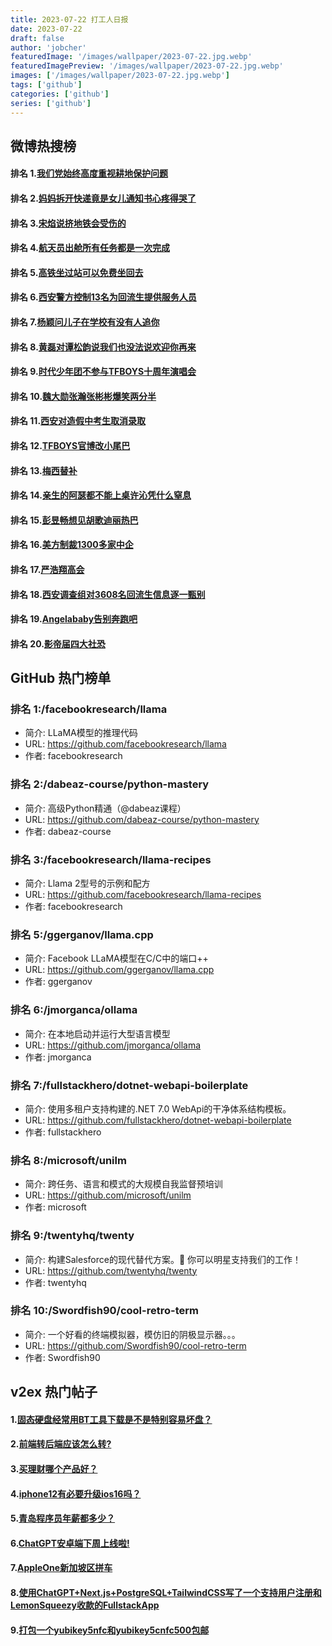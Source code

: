 ```yaml
---
title: 2023-07-22 打工人日报
date: 2023-07-22
draft: false
author: 'jobcher'
featuredImage: '/images/wallpaper/2023-07-22.jpg.webp'
featuredImagePreview: '/images/wallpaper/2023-07-22.jpg.webp'
images: ['/images/wallpaper/2023-07-22.jpg.webp']
tags: ['github']
categories: ['github']
series: ['github']
---
```


## 微博热搜榜

#### 排名 1.[我们党始终高度重视耕地保护问题](https://s.weibo.com/weibo?q=我们党始终高度重视耕地保护问题)
#### 排名 2.[妈妈拆开快递竟是女儿通知书心疼得哭了](https://s.weibo.com/weibo?q=妈妈拆开快递竟是女儿通知书心疼得哭了)
#### 排名 3.[宋焰说挤地铁会受伤的](https://s.weibo.com/weibo?q=宋焰说挤地铁会受伤的)
#### 排名 4.[航天员出舱所有任务都是一次完成](https://s.weibo.com/weibo?q=航天员出舱所有任务都是一次完成)
#### 排名 5.[高铁坐过站可以免费坐回去](https://s.weibo.com/weibo?q=高铁坐过站可以免费坐回去)
#### 排名 6.[西安警方控制13名为回流生提供服务人员](https://s.weibo.com/weibo?q=西安警方控制13名为回流生提供服务人员)
#### 排名 7.[杨颖问儿子在学校有没有人追你](https://s.weibo.com/weibo?q=杨颖问儿子在学校有没有人追你)
#### 排名 8.[黄磊对谭松韵说我们也没法说欢迎你再来](https://s.weibo.com/weibo?q=黄磊对谭松韵说我们也没法说欢迎你再来)
#### 排名 9.[时代少年团不参与TFBOYS十周年演唱会](https://s.weibo.com/weibo?q=时代少年团不参与TFBOYS十周年演唱会)
#### 排名 10.[魏大勋张瀚张彬彬爆笑两分半](https://s.weibo.com/weibo?q=魏大勋张瀚张彬彬爆笑两分半)
#### 排名 11.[西安对造假中考生取消录取](https://s.weibo.com/weibo?q=西安对造假中考生取消录取)
#### 排名 12.[TFBOYS官博改小尾巴](https://s.weibo.com/weibo?q=TFBOYS官博改小尾巴)
#### 排名 13.[梅西替补](https://s.weibo.com/weibo?q=梅西替补)
#### 排名 14.[亲生的阿瑟都不能上桌许沁凭什么窒息](https://s.weibo.com/weibo?q=亲生的阿瑟都不能上桌许沁凭什么窒息)
#### 排名 15.[彭昱畅想见胡歌迪丽热巴](https://s.weibo.com/weibo?q=彭昱畅想见胡歌迪丽热巴)
#### 排名 16.[美方制裁1300多家中企](https://s.weibo.com/weibo?q=美方制裁1300多家中企)
#### 排名 17.[严浩翔高会](https://s.weibo.com/weibo?q=严浩翔高会)
#### 排名 18.[西安调查组对3608名回流生信息逐一甄别](https://s.weibo.com/weibo?q=西安调查组对3608名回流生信息逐一甄别)
#### 排名 19.[Angelababy告别奔跑吧](https://s.weibo.com/weibo?q=Angelababy告别奔跑吧)
#### 排名 20.[影帝届四大社恐](https://s.weibo.com/weibo?q=影帝届四大社恐)
## GitHub 热门榜单

### 排名 1:/facebookresearch/llama
- 简介: LLaMA模型的推理代码
- URL: https://github.com/facebookresearch/llama
- 作者: facebookresearch 

### 排名 2:/dabeaz-course/python-mastery
- 简介: 高级Python精通（@dabeaz课程）
- URL: https://github.com/dabeaz-course/python-mastery
- 作者: dabeaz-course 

### 排名 3:/facebookresearch/llama-recipes
- 简介: Llama 2型号的示例和配方
- URL: https://github.com/facebookresearch/llama-recipes
- 作者: facebookresearch 

### 排名 5:/ggerganov/llama.cpp
- 简介: Facebook LLaMA模型在C/C中的端口++
- URL: https://github.com/ggerganov/llama.cpp
- 作者: ggerganov 

### 排名 6:/jmorganca/ollama
- 简介: 在本地启动并运行大型语言模型
- URL: https://github.com/jmorganca/ollama
- 作者: jmorganca 

### 排名 7:/fullstackhero/dotnet-webapi-boilerplate
- 简介: 使用多租户支持构建的.NET 7.0 WebApi的干净体系结构模板。
- URL: https://github.com/fullstackhero/dotnet-webapi-boilerplate
- 作者: fullstackhero 

### 排名 8:/microsoft/unilm
- 简介: 跨任务、语言和模式的大规模自我监督预培训
- URL: https://github.com/microsoft/unilm
- 作者: microsoft 

### 排名 9:/twentyhq/twenty
- 简介: 构建Salesforce的现代替代方案。🌟 你可以明星支持我们的工作！
- URL: https://github.com/twentyhq/twenty
- 作者: twentyhq 

### 排名 10:/Swordfish90/cool-retro-term
- 简介: 一个好看的终端模拟器，模仿旧的阴极显示器。。。
- URL: https://github.com/Swordfish90/cool-retro-term
- 作者: Swordfish90 

## v2ex 热门帖子

#### 1.[固态硬盘经常用BT工具下载是不是特别容易坏盘？](https://www.v2ex.com/t/958739#reply6)
#### 2.[前端转后端应该怎么转?](https://www.v2ex.com/t/958745#reply6)
#### 3.[买理财哪个产品好？](https://www.v2ex.com/t/958740#reply4)
#### 4.[iphone12有必要升级ios16吗？](https://www.v2ex.com/t/958744#reply4)
#### 5.[青岛程序员年薪都多少？](https://www.v2ex.com/t/958746#reply4)
#### 6.[ChatGPT安卓端下周上线啦!](https://www.v2ex.com/t/958741#reply0)
#### 7.[AppleOne新加坡区拼车](https://www.v2ex.com/t/958743#reply0)
#### 8.[使用ChatGPT+Next.js+PostgreSQL+TailwindCSS写了一个支持用户注册和LemonSqueezy收款的FullstackApp](https://www.v2ex.com/t/958747#reply0)
#### 9.[打包一个yubikey5nfc和yubikey5cnfc500包邮](https://www.v2ex.com/t/958748#reply0)
